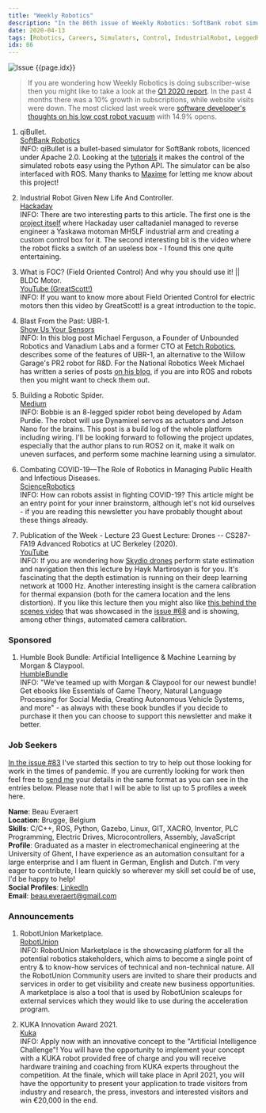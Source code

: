 ```yaml
---
title: "Weekly Robotics"
description: "In the 86th issue of Weekly Robotics: SoftBank robot simulator, reviving an industrial robot arm, field oriented control for brushless motors and much more!"
date: 2020-04-13
tags: [Robotics, Careers, Simulators, Control, IndustrialRobot, LeggedRobots, Drones]
idx: 86
---
```

![Issue {{page.idx}}](/img/headers/{{page.idx}}.jpg "Issue {{page.idx}}")

> If you are wondering how Weekly Robotics is doing subscriber-wise then you might like to take a look at the [Q1 2020 report](https://weeklyrobotics.com/Q1-2020-report). In the past 4 months there was a 10% growth in subscriptions, while website visits were down. The most clicked last week were [software developer's thoughts on his low cost robot vacuum](https://dev.to/deciduously/i-am-mesmerized-by-our-new-robotic-vacuum-10pc) with 14.9% opens.

1) qiBullet.
<br>[SoftBank Robotics](https://developer.softbankrobotics.com/blog/qibullet)<br>
INFO: qiBullet is a bullet-based simulator for SoftBank robots, licenced under Apache 2.0. Looking at the [tutorials](https://github.com/softbankrobotics-research/qibullet/wiki/Tutorials:-Virtual-Robot) it makes the control of the simulated robots easy using the Python API. The simulator can be also interfaced with ROS. Many thanks to [Maxime](https://github.com/mbusy) for letting me know about this project!

2) Industrial Robot Given New Life And Controller.
<br>[Hackaday](https://hackaday.com/2020/04/08/industrial-robot-given-new-life-and-controller/)<br>
INFO: There are two interesting parts to this article. The first one is the [project itself](https://hackaday.io/project/170793-yasky-bot-an-industrial-robotic-arm-becomes-open) where Hackaday user caltadaniel managed to reverse engineer a Yaskawa motoman MH5LF industrial arm and creating a custom control box for it. The second interesting bit is the video where the robot flicks a switch of an useless box - I found this one quite entertaining.

3) What is FOC? (Field Oriented Control) And why you should use it! || BLDC Motor.
<br>[YouTube (GreatScott!)](https://www.youtube.com/watch?v=Nhy6g9wGHow)<br>
INFO: If you want to know more about Field Oriented Control for electric motors then this video by GreatScott! is a great introduction to the topic.

4) Blast From the Past: UBR-1.
<br>[Show Us Your Sensors](http://www.showusyoursensors.com/2020/04/blast-from-past-ubr-1.html)<br>
INFO: In this blog post Michael Ferguson, a Founder of Unbounded Robotics and Vanadium Labs and a former CTO at [Fetch Robotics](https://fetchrobotics.com/), describes some of the features of UBR-1, an alternative to the Willow Garage's PR2 robot for R&D. For the National Robotics Week Michael has written a series of posts [on his blog](http://www.showusyoursensors.com/), if you are into ROS and robots then you might want to check them out.

5) Building a Robotic Spider.
<br>[Medium](https://medium.com/@mr_koz/building-a-robotic-spider-4253bdae4b10)<br>
INFO: Bobbie is an 8-legged spider robot being developed by Adam Purdie. The robot will use Dynamixel servos as actuators and Jetson Nano for the brains. This post is a build log of the whole platform including wiring. I'll be looking forward to following the project updates, especially that the author plans to run ROS2 on it, make it walk on uneven surfaces, and perform some machine learning using a simulator.

6) Combating COVID-19—The Role of Robotics in Managing Public Health and Infectious Diseases.
<br>[ScienceRobotics](https://robotics.sciencemag.org/content/5/40/eabb5589)<br>
INFO: How can robots assist in fighting COVID-19? This article might be an entry point for your inner brainstorm, although let's not kid ourselves - if you are reading this newsletter you have probably thought about these things already.

7) Publication of the Week - Lecture 23 Guest Lecture: Drones -- CS287-FA19 Advanced Robotics at UC Berkeley (2020).
<br>[YouTube](https://youtu.be/Yizyv8MpYfg)<br>
INFO: If you are wondering how [Skydio drones](https://www.skydio.com/) perform state estimation and navigation then this lecture by Hayk Martirosyan is for you. It's fascinating that the depth estimation is running on their deep learning network at 1000 Hz. Another interesting insight is the camera calibration for thermal expansion (both for the camera location and the lens distortion). If you like this lecture then you might also like [this behind the scenes video](https://youtu.be/3KfP40oMxlY) that was showcased in the [issue #68](https://weeklyrobotics.com/weekly-robotics-68) and is showing, among other things, automated camera calibration.

### Sponsored

1) Humble Book Bundle: Artificial Intelligence & Machine Learning by Morgan & Claypool.
<br>[HumbleBundle](https://www.humblebundle.com/books/artificial-intelligence-machine-learning-morgan-claypool-books?partner=weeklyrobotics
)<br>
INFO: "We've teamed up with Morgan & Claypool for our newest bundle! Get ebooks like Essentials of Game Theory, Natural Language Processing for Social Media, Creating Autonomous Vehicle Systems, and more" - as always with these book bundles if you decide to purchase it then you can choose to support this newsletter and make it better.

### Job Seekers

[In the issue #83](https://weeklyrobotics.com/weekly-robotics-83) I've started this section to try to help out those looking for work in the times of pandemic. If you are currently looking for work then feel free to [send me](mailto:mat@weeklyrobotics.com) your details in the same format as you can see in the entries below. Please note that I will be able to list up to 5 profiles a week here.

**Name**: Beau Everaert<br>
**Location**: Brugge, Belgium<br>
**Skills**: C/C++, ROS, Python, Gazebo, Linux, GIT, XACRO, Inventor, PLC Programming, Electric Drives, Microcontrollers, Assembly, JavaScript<br>
**Profile**: Graduated as a master in electromechanical engineering at the University of Ghent, I have experience as an automation consultant for a large enterprise and I am fluent in German, English and Dutch. I'm very eager to contribute, I learn quickly so wherever my skill set could be of use, I'd be happy to help!<br>
**Social Profiles**: [LinkedIn](https://www.linkedin.com/in/beaueveraert/)<br>
**Email**: beau.everaert@gmail.com<br>

### Announcements

1) RobotUnion Marketplace.
<br>[RobotUnion](https://robotunion.eu/marketplace/)<br>
INFO: RobotUnion Marketplace is the showcasing platform for all the potential robotics stakeholders, which aims to become a single point of entry & to know-how services of technical and non-technical nature. All the RobotUnion Community users are invited to share their products and services in order to get visibility and create new business opportunities. A marketplace is also a tool that is used by RobotUnion scaleups for external services which they would like to use during the acceleration program.

2) KUKA Innovation Award 2021.
<br>[Kuka](https://www.kuka.com/InnovationAward2021)<br>
INFO: Apply now with an innovative concept to the "Artificial Intelligence Challenge"! You will have the opportunity to implement your concept with a KUKA robot provided free of charge and you will receive hardware training and coaching from KUKA experts throughout the competition. At the finale, which will take place in April 2021, you will have the opportunity to present your application to trade visitors from industry and research, the press, investors and interested visitors and win €20,000 in the end.
